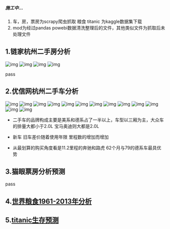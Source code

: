 ##### 施工中...
1. 车，房，票房为scrapy爬虫抓取 粮食 titanic 为kaggle数据集下载
2. mod为经过pandas powebi数据清洗整理后的文件，其他类似文件为抓取后未处理文件
## 1.链家杭州二手房分析
![img](./img/h1.png)
![img](./img/h2.png)
![img](./img/h3.png)
![img](./img/h4.png)

pass

## 2.优信网杭州二手车分析
![img](./img/car1.png)
![img](./img/car2.png)
![img](./img/car3.png)
![img](./img/car4.png)
![img](./img/car5.png)
![img](./img/car6.png)
![img](./img/car7.png)
![img](./img/car8.png)
![img](./img/car9.png)
![img](./img/car10.png)
![img](./img/car11.png)
![img](./img/car12.png)
![img](./img/car13.png)

+ 二手车的品牌构成主要是美系和德系占了一半以上，车型以三厢为主，大众车的排量大都小于2.0L 宝马奥迪则大都是2.0L

+ 新车 旧车差价随着使用年限 里程数的增加而增加
+ 从最划算的购买角度看是11.2里程的奔驰和路虎 62个月与79的德系车最具优势

## 3.猫眼票房分析预测
pass
## 4.[世界粮食1961-2013年分析](./fao_aly.ipynb)
## 5.[titanic生存预测](./titanic_pre.ipynb)
